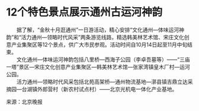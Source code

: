 # 12个特色景点展示通州古运河神韵  

&emsp;&emsp;据了解，“金秋十月逛通州”一日游活动，精心安排“文化通州—体味运河神韵”和“活力通州—领略时代风采”两条游览线路，精选韩美林艺术馆、宋庄文化创意产业集聚区等12个景点，供广大市民参观。活动时间自10月14日起至11月中旬结束。  
&emsp;&emsp;文化通州—体味运河神韵包括八里桥—西海子公园（李卓吾墓等）——“三庙一塔”景区—宋庄文化创意产业集聚区—韩美林艺术馆—张家湾镇皇木厂村—运河公园。  
&emsp;&emsp;活力通州—领略时代风采包括北苑高架桥—通州物流基地—漷县镇吉鼎立达采摘园—台湖镇外郎营村（新农村试点村）——北京光机电一体化产业基地。  

来源：北京晚报  
<!-- Last processed: 2025-07-22 03:44:25 -->

